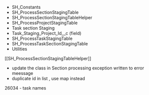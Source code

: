 - SH_Constants
- SH_ProcessSectionStagingTable
- SH_ProcessSectionStagingTableHelper
- SH_ProcessProjectStagingTable
- Task section Staging 
- Task_Staging_Project_Id__c (field)
- SH_ProcessTaskStagingTable
- SH_ProcessTaskSectionStagingTable
- Utilities

[[SH_ProcessSectionStagingTableHelper]]
- update the class in Section processing exception written to error meessage
- duplicate id in list , use map instead

26034 - task names